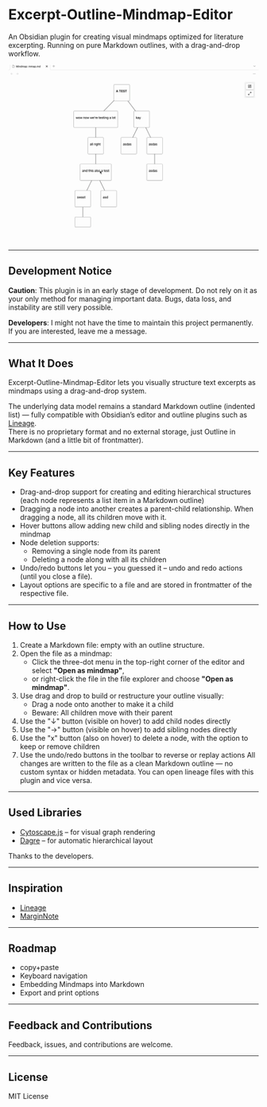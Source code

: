 # Excerpt-Outline-Mindmap-Editor

An Obsidian plugin for creating visual mindmaps optimized for literature excerpting. Running on pure Markdown outlines, with a drag-and-drop workflow.

![](demo.gif)

---

##  Development Notice

**Caution**: This plugin is in an early stage of development. Do not rely on it as your only method for managing important data. Bugs, data loss, and instability are still very possible.

**Developers**: I might not have the time to maintain this project permanently. If you are interested, leave me a message.

---

## What It Does

Excerpt-Outline-Mindmap-Editor lets you visually structure text excerpts as mindmaps using a  drag-and-drop system.

The underlying data model remains a standard Markdown outline (indented list) — fully compatible with Obsidian’s editor and outline plugins such as [Lineage](https://github.com/ycnmhd/obsidian-lineage).  
There is no proprietary format and no external storage, just Outline in Markdown (and a little bit of frontmatter).

---

## Key Features

- Drag-and-drop support for creating and editing hierarchical structures (each node represents a list item in a Markdown outline)
- Dragging a node into another creates a parent-child relationship. When dragging a node, all its children move with it. 
- Hover buttons allow adding new child and sibling nodes directly in the mindmap  
- Node deletion supports:
  - Removing a single node from its parent
  - Deleting a node along with all its children
- Undo/redo buttons let you – you guessed it – undo and redo actions (until you close a file).
- Layout options are specific to a file and are stored in frontmatter of the respective file.

---

## How to Use

1. Create a Markdown file: empty with an outline structure.
2. Open the file as a mindmap:
   - Click the three-dot menu in the top-right corner of the editor and select **"Open as mindmap"**,  
   - or right-click the file in the file explorer and choose **"Open as mindmap"**.
3. Use drag and drop to build or restructure your outline visually:
   - Drag a node onto another to make it a child
   - Beware: All children move with their parent
4. Use the "↓" button (visible on hover) to add child nodes directly
5. Use the "→" button (visible on hover) to add sibling nodes directly
6. Use the "x" button (also on hover) to delete a node, with the option to keep or remove children
7. Use the undo/redo buttons in the toolbar to reverse or replay actions
All changes are written to the file as a clean Markdown outline — no custom syntax or hidden metadata. You can open lineage files with this plugin and vice versa.

---

## Used Libraries

- [Cytoscape.js](https://js.cytoscape.org/) – for visual graph rendering  
- [Dagre](https://github.com/dagrejs/dagre) – for automatic hierarchical layout

Thanks to the developers.

---

## Inspiration

- [Lineage](https://github.com/ycnmhd/obsidian-lineage)
- [MarginNote](https://www.marginnote.com/)

---

## Roadmap

- copy+paste
- Keyboard navigation
- Embedding Mindmaps into Markdown
- Export and print options  

---

## Feedback and Contributions

Feedback, issues, and contributions are welcome.

---

## License

MIT License
